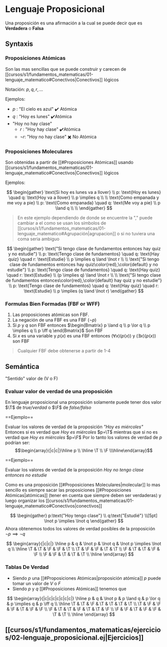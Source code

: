 # Lenguaje Proposicional

Una proposición es una afirmación a la cual se puede decir que es **Verdadera** o **Falsa**

## Syntaxis

### Proposiciones Atómicas

Son las mas sencillas que se puede construir y carecen de [[cursos/s1/fundamentos_matematicas/01-lenguaje_matematico#Conectivos|Conectivos]] lógicos

Notación: $p,q,r,...$

Ejemplos:

- $p$ : "El cielo es azul" ✔️ Atómica
- $q$ : "Hoy es lunes" ✔️Atómica
- "Hoy no hay clase"
	- $r$ : "Hoy hay clase" ✔️Atómica
	- $\lnot r$: "Hoy no hay clase" ✖️ No Atómica

### Proposiciones Moleculares

Son obtenidas a partir de [[#Proposiciones Atómicas]] usando [[cursos/s1/fundamentos_matematicas/01-lenguaje_matematico#Conectivos|Conectivos]] lógicos

Ejemplos:

$$
\begin{gather}
\text{Si hoy es lunes va a llover} \\
p: \text{Hoy es lunes} \quad q: \text{Hoy va a llover} \\
p \implies q \\
\\
\text{Como empanada y me voy a pie} \\
p: \text{Como empanada} \quad q: \text{Me voy a pie} \\
p \land q \\
\\
\end{gather}
$$

 > En este ejemplo dependiendo de donde se encuentre la "," puede cambiar a el como se usan los símbolos de [[cursos/s1/fundamentos_matematicas/01-lenguaje_matematico#Agrupación|agrupacion]] o si no tuviera una coma seria ambiguo

$$
\begin{gather}
\text{"Si tengo clase de fundamentos entonces hay quiz y no estudie"} \\
	p: \text{Tengo clase de fundamentos} \quad
	q: \text{Hay quiz} \quad
	r: \text{Estudie} \\
p \implies q \land \lnot r \\
\\
\text{"Si tengo clase de fundamentos entonces hay quiz\color{red},\color{default} y no estudie"} \\
	p: \text{Tengo clase de fundamentos} \quad
	q: \text{Hay quiz} \quad
	r: \text{Estudie} \\
(p \implies q) \land \lnot r \\
\\
\text{"Si tengo clase de fundamentos entonces\color{red},\color{default} hay quiz y no estudie"} \\
	p: \text{Tengo clase de fundamentos} \quad
	q: \text{Hay quiz} \quad
	r: \text{Estudie} \\
p \implies (q \land \lnot r)
\end{gather}
$$

### Formulas Bien Formadas (FBF or WFF)

1. Las proposiciones atómicas son FBF.
2. La negación de una FBF es una FBF ($\lnot p$)
3. Si $p$ y $q$ son FBF entonces $\begin{Bmatrix} p \land q \\ p \lor q \\ p \implies q \\ p \iff q \end{Bmatrix}$ Son FBF
4. Si $x$ es una variable y $p(x)$ es una FBF entonces $(\forall{x})(p(x))$ y $(\exists{x})(p(x))$ son FBF

> Cualquier FBF debe obtenerse a partir de 1-4

## Semántica

"Sentido" valor de (V o F)

### Evaluar valor de verdad de una proposición

En lenguaje proposicional una proposición solamente puede tener dos valor $\T$ de *true/verdad* o $\F$ de *false/falso* 

==Ejemplo==

Evaluar los valores de verdad de la proposición *"Hoy es miércoles"*
Entonces si es verdad que *Hoy es miércoles* $p=\T$  mientras que si no es verdad que *Hoy es miércoles* $p=\F$
Por lo tanto los valores de verdad de $p$ podrían ser:
$$\begin{array}{|c|c|}\hline p \\ \hline \T \\ \F \\\hline\end{array}$$

==Ejemplo==

Evaluar los valores de verdad de la proposición *Hoy no tengo clase entonces no estudie*

Como es una proposición [[#Proposiciones Moleculares|molecular]] lo mas sencillo es siempre sacar las proposiciones [[#Proposiciones Atómicas|atómicas]] (tener en cuenta que siempre deben ser verdaderas) y luego organizar los [[cursos/s1/fundamentos_matematicas/01-lenguaje_matematico#Conectivos|conectivos]]

$$
\begin{gather}
p:\text{"Hoy tengo clase"} \\
q:\text{"Estudié"} \\[5pt]
\lnot p \implies \lnot q
\end{gather}
$$
Ahora obtenemos todos los valores de verdad posibles de la proposición $\lnot p \implies \lnot q$

$$
\begin{array}{|c|c|} \hline
p & q & \lnot p & \lnot q & \lnot p \implies \lnot q \\ \hline
\T & \T & \F & \F & \T \\
\T & \F & \F & \T & \T \\
\F & \T & \T & \F & \F \\
\F & \F & \T & \T & \T \\ \hline
\end{array}
$$

### Tablas De Verdad

- Siendo $p$ una [[#Proposiciones Atómicas|proposición atómica]] $p$ puede tomar un valor de $V$ o $F$
- Siendo $p$ y $q$ [[#Proposiciones Atómicas]] tenemos que

$$
\begin{array}{|c|c|c|c|c|c|c|}
	\hline
	p & q & \lnot p & p \land q & p \lor q & p \implies q & p \iff q \\
	\hline
	\T & \T & \F & \T & \T & \T & \T \\
	\T & \F & \F & \F & \T & \F & \F \\
	\F & \T & \T & \F & \T & \T & \F \\
	\F & \F & \T & \F & \F & \T & \T \\
	\hline
\end{array}
$$

## [[cursos/s1/fundamentos_matematicas/ejercicios/02-lenguaje_proposicional.ej|Ejercicios]]
